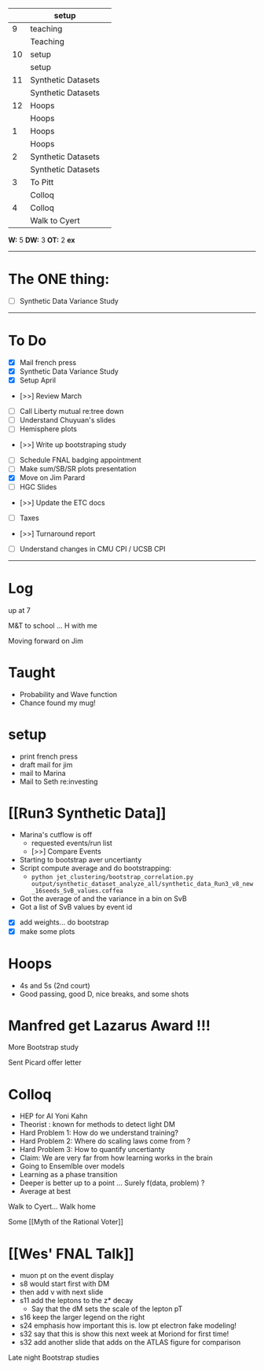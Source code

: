 
|     | setup              |     |
| --- | ------------------ | --- |
| 9   | teaching           |     |
|     | Teaching           |     |
| 10  | setup              |     |
|     | setup              |     |
| 11  | Synthetic Datasets |     |
|     | Synthetic Datasets |     |
| 12  | Hoops              |     |
|     | Hoops              |     |
| 1   | Hoops              |     |
|     | Hoops              |     |
| 2   | Synthetic Datasets |     |
|     | Synthetic Datasets |     |
| 3   | To Pitt            |     |
|     | Colloq             |     |
| 4   | Colloq             |     |
|     | Walk to Cyert      |     |

**W:** 5
**DW:** 3 
**OT:** 2
**ex** 

---
# The ONE thing: 
- [ ] Synthetic Data Variance Study

---
# To Do

- [x] Mail french press
- [x] Synthetic Data Variance Study
- [x] Setup April
- [>>] Review March
- [ ] Call Liberty mutual re:tree down
- [ ] Understand Chuyuan's slides
- [ ] Hemisphere plots 
- [>>] Write up bootstraping study
- [ ] Schedule FNAL badging appointment
- [ ] Make sum/SB/SR plots presentation
- [x] Move on Jim Parard
- [ ] HGC Slides
- [>>] Update the ETC docs
- [ ] Taxes
- [>>] Turnaround report
- [ ] Understand changes in CMU CPI / UCSB CPI

---

# Log

up at 7

M&T to school ... H with me

Moving forward on Jim

# Taught
- Probability and Wave function 
- Chance found my mug!

# setup
- print french press
- draft mail for jim 
- mail to Marina
- Mail to Seth re:investing

# [[Run3 Synthetic Data]]
- Marina's cutflow is off
	- requested events/run list
	- [>>] Compare Events
- Starting to bootstrap aver uncertianty 
- Script compute average and do bootstrapping:
	- `python jet_clustering/bootstrap_correlation.py output/synthetic_dataset_analyze_all/synthetic_data_Run3_v8_new_16seeds_SvB_values.coffea `
- Got the average of and the variance in a bin on SvB 
- Got a list of SvB values by event id
- [x] add weights... do bootstrap
- [x] make some plots

# Hoops 
- 4s and 5s (2nd court)
- Good passing, good D, nice breaks, and some shots 

# Manfred get Lazarus Award !!!

More Bootstrap study

Sent Picard offer letter

# Colloq 
- HEP for AI Yoni Kahn
- Theorist : known for methods to detect light DM
- Hard Problem 1: How do we understand training?
- Hard Problem 2: Where do scaling laws come from ?
- Hard Problem 3: How to quantify uncertianty 
- Claim: We are very far from how learning works in the brain
- Going to Ensemlble over models
- Learning as a phase transition
- Deeper is better up to a point ... Surely f(data, problem) ?
- Average at best

Walk to Cyert... Walk home


Some [[Myth of the Rational Voter]]

# [[Wes' FNAL Talk]]
- muon pt on the event display
- s8 would start first with DM
- then add ν with next slide
- s11 add the leptons to the z* decay
	- Say that the dM sets the scale of the lepton pT
- s16 keep the larger legend on the right
- s24 emphasis how important this is. low pt electron fake modeling!
- s32 say that this is show this next week at Moriond for first time!
- s32 add another slide that adds on the ATLAS figure for comparison


Late night Bootstrap studies

